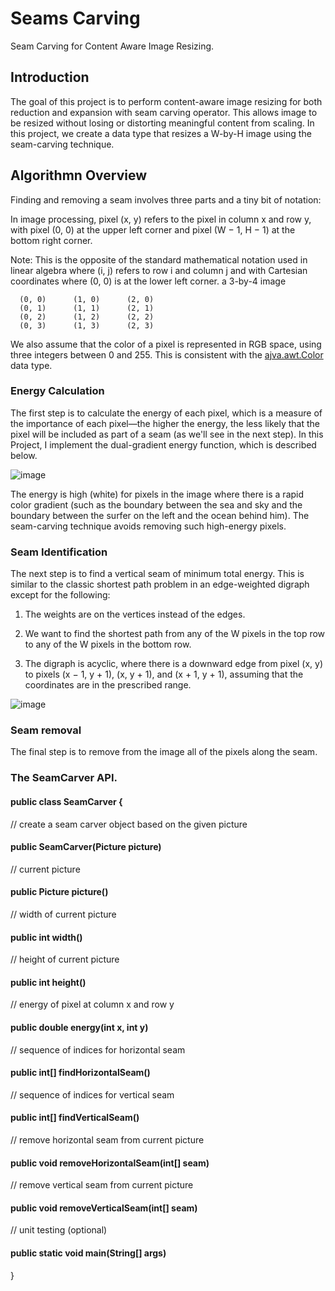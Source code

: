 
# Seams Carving 

Seam Carving for Content Aware Image Resizing. 


## Introduction 

The goal of this project is to perform content-aware image resizing for both reduction and expansion with seam carving operator. This allows image to be resized without losing or distorting meaningful content from scaling. In this project, we create a data type that resizes a W-by-H image using the seam-carving technique. 


## Algorithmn Overview 
Finding and removing a seam involves three parts and a tiny bit of notation:

In image processing, pixel (x, y) refers to the pixel in column x and row y, with pixel (0, 0) at the upper left corner and pixel (W − 1, H − 1) at the bottom right corner.  

Note: This is the opposite of the standard mathematical notation used in linear algebra where (i, j) refers to row i and column j and with Cartesian coordinates where (0, 0) is at the lower left corner.
a 3-by-4 image

      (0, 0)  	  (1, 0)  	  (2, 0)  
      (0, 1)  	  (1, 1)  	  (2, 1)  
      (0, 2)  	  (1, 2)  	  (2, 2)  
      (0, 3)  	  (1, 3)  	  (2, 3)  

We also assume that the color of a pixel is represented in RGB space, using three integers between 0 and 255. This is consistent with the [ajva.awt.Color](https://docs.oracle.com/javase/7/docs/api/java/awt/Color.html) data type.

### Energy Calculation
The first step is to calculate the energy of each pixel, which is a measure of the importance of each pixel—the higher the energy, the less likely that the pixel will be included as part of a seam (as we'll see in the next step). In this Project, I implement the dual-gradient energy function, which is described below.

![image](https://user-images.githubusercontent.com/93239793/212788687-f54b41d2-6fe6-4382-a8f4-e713a2428333.png)

The energy is high (white) for pixels in the image where there is a rapid color gradient (such as the boundary between the sea and sky and the boundary between the surfer on the left and the ocean behind him). The seam-carving technique avoids removing such high-energy pixels.

### Seam Identification 
The next step is to find a vertical seam of minimum total energy. This is similar to the classic shortest path problem in an edge-weighted digraph except for the following:

1. The weights are on the vertices instead of the edges.
 
2. We want to find the shortest path from any of the W pixels in the top row to any of the W pixels in the bottom row.
 
3. The digraph is acyclic, where there is a downward edge from pixel (x, y) to pixels (x − 1,   y + 1), (x, y + 1), and (x + 1, y + 1), assuming that the coordinates are in the    prescribed range.

![image](https://user-images.githubusercontent.com/93239793/212789158-93dd400d-5731-4c2a-9dd8-0fc90990fd37.png)

### Seam removal
The final step is to remove from the image all of the pixels along the seam.

### The SeamCarver API.

#### public class SeamCarver {

   // create a seam carver object based on the given picture
   
   #### public SeamCarver(Picture picture)

   // current picture
   
   #### public Picture picture()

   // width of current picture
   
   #### public int width()

   // height of current picture
   
   #### public int height()

   // energy of pixel at column x and row y
   
   #### public double energy(int x, int y)

   // sequence of indices for horizontal seam
   
   #### public int[] findHorizontalSeam()

   // sequence of indices for vertical seam
   
   #### public int[] findVerticalSeam()

   // remove horizontal seam from current picture
   
   #### public void removeHorizontalSeam(int[] seam)

   // remove vertical seam from current picture
   
   #### public void removeVerticalSeam(int[] seam)

   //  unit testing (optional)
   
   #### public static void main(String[] args)

}



